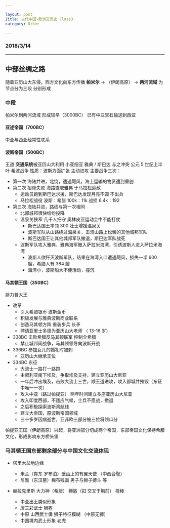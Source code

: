 ```yaml
---

layout: post
2itle: 古代中国-欧洲交流史 Class3
category: Other

---
```

### 2018/3/14
---

## 中部丝绸之路
随着亚历山大东侵，西方文化向东方传播
**帕米尔** -> （伊朗高原） -> **两河流域** 为节点分为三段
分别形成

<!--description-->

### 中段
帕米尔到两河流域
形成较早（3000BC） 已有中亚宝石输送到西亚
#### 亚述帝国（700BC）
中亚与西亚经常性联系
#### 波斯帝国（500BC）
王道 **交通系统**被亚历山大利用
小亚细亚 雅典 / 斯巴达 与之冲突 公元 5 世纪上半叶 希波战争
性质：波斯方面扩张 主动进攻
主要战争三次：
- 第一次 海陆并进，北绕，遭遇飓风，海上运输的物资遭到重创
- 第二次 招降失败 海路直取雅典 于马拉松迎敌
    - 运动员跑到斯巴达求援，斯巴达发现月亮不圆 不出兵
    - 马拉松战役 波斯：希腊 100k：11k 战损 6.4k：192
- 第三次 海陆并进，路线与第一次相同
    - 北部城邦很快纷纷投降
    - 温泉关狭窄 几千人把守 奥林皮亚运动会中不能打仗
        - 斯巴达国王率领 300 壮士增援温泉关
        - 波斯军队从山路绕过温泉关，击溃山路上松懈的其他城邦军队
        - 斯巴达国王让其他城邦军队撤退，斯巴达军队战死
    - 波斯军队攻入雅典，雅典海军撤入萨拉米海湾，引诱波斯人进入萨拉米海湾
        - 波斯人欲歼灭波斯军队，结果在海湾入口遭遇飓风，损失一半 600 艘，希腊人有 384 艘
        - 海湾小，波斯船大不便活动，撞沉

#### 马其顿王国（350BC）
腓力普大王
- 改革
    - 引入希腊银币 波斯金币
    - 积极发展与雅典波斯商业联系
    - 创造马其顿方阵 重装步兵 长矛
    - 聘请亚里士多德为亚历山大老师 （ 13-16 岁）
- 338BC 击败希腊反马其顿联军 控制全希腊
    - 禁止城邦间战争，马其顿领导向波斯开战
- 336BC 参加女儿的婚礼时被刺
    - 亚历山大继承王位
- 334BC 东征
    - 大流士一路打一路跑
    - 由叙利亚南下埃及，争取埃及支持，建立亚历山大尼亚
    - 一年后冲出埃及，击败大流士三世，顺王道进攻，攻入都城并摧毁（东征中唯一一次）
    - 攻入中亚（路过帕提亚） 两年时间建立多座亚历山大尼亚
    - 攻入印度西部，不适应气候，士兵不愿战，撤退
    - 之后积极探索波斯湾航线
    - 建立大帝国，原波斯帝国领域
    - 三十多岁因病逝世，亚非欧三部分被三位将领瓜分

帕提亚王国（伊朗高原）兴起，将亚洲部分切成两个帝国，东部帝国文化保持希腊文化，形成影响东方桥头堡

### 马其顿王国东部剩余部分与中国文化交流体现
- 塔里木盆地边缘
    - 米兰（靠东 罗布泊）壁画上的有翼天使 （中西合璧）
    - 尼雅（东汉墓）棉布残画 男子与狮子搏斗 等

- 赫拉克里斯 大力神（希腊） 狮盔（扣 交叉于胸前） 棍棒
    - 中亚出土类似形象
    - 唐三彩武士 狮盔
    - 中原 山西武士俑 狮子特征模糊 （中原无狮）
    - 中国境内武士形象 老虎

